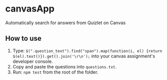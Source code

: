 # canvasApp
Automatically search for answers from Quizlet on Canvas

## How to use
1. Type:
    `$(".question_text").find("span").map(function(i, el) {return $(el).text()}).get().join('\r\n');`
    into your canvas assignment's developer console.
2. Copy and paste the questions into `questions.txt`.
3. Run: `npm test` from the root of the folder.
